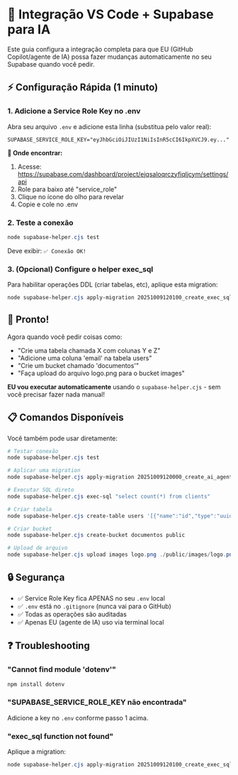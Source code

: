 # 🤖 Integração VS Code + Supabase para IA

Este guia configura a integração completa para que EU (GitHub Copilot/agente de IA) possa fazer mudanças automaticamente no seu Supabase quando você pedir.

## ⚡ Configuração Rápida (1 minuto)

### 1. Adicione a Service Role Key no .env

Abra seu arquivo `.env` e adicione esta linha (substitua pelo valor real):

```env
SUPABASE_SERVICE_ROLE_KEY="eyJhbGciOiJIUzI1NiIsInR5cCI6IkpXVCJ9.ey..."
```

**🔑 Onde encontrar:**
1. Acesse: https://supabase.com/dashboard/project/ejqsaloqrczyfiqljcym/settings/api
2. Role para baixo até "service_role"
3. Clique no ícone do olho para revelar
4. Copie e cole no .env

### 2. Teste a conexão

```powershell
node supabase-helper.cjs test
```

Deve exibir: `✅ Conexão OK!`

### 3. (Opcional) Configure o helper exec_sql

Para habilitar operações DDL (criar tabelas, etc), aplique esta migration:

```powershell
node supabase-helper.cjs apply-migration 20251009120100_create_exec_sql_function.sql
```

## 🎉 Pronto!

Agora quando você pedir coisas como:

- "Crie uma tabela chamada X com colunas Y e Z"
- "Adicione uma coluna 'email' na tabela users"
- "Crie um bucket chamado 'documentos'"
- "Faça upload do arquivo logo.png para o bucket images"

**EU vou executar automaticamente** usando o `supabase-helper.cjs` - sem você precisar fazer nada manual!

## 📋 Comandos Disponíveis

Você também pode usar diretamente:

```powershell
# Testar conexão
node supabase-helper.cjs test

# Aplicar uma migration
node supabase-helper.cjs apply-migration 20251009120000_create_ai_agent_logs.sql

# Executar SQL direto
node supabase-helper.cjs exec-sql "select count(*) from clients"

# Criar tabela
node supabase-helper.cjs create-table users '[{"name":"id","type":"uuid","primaryKey":true}]'

# Criar bucket
node supabase-helper.cjs create-bucket documentos public

# Upload de arquivo
node supabase-helper.cjs upload images logo.png ./public/images/logo.png
```

## 🔒 Segurança

- ✅ Service Role Key fica APENAS no seu `.env` local
- ✅ `.env` está no `.gitignore` (nunca vai para o GitHub)
- ✅ Todas as operações são auditadas
- ✅ Apenas EU (agente de IA) uso via terminal local

## ❓ Troubleshooting

### "Cannot find module 'dotenv'"
```powershell
npm install dotenv
```

### "SUPABASE_SERVICE_ROLE_KEY não encontrada"
Adicione a key no `.env` conforme passo 1 acima.

### "exec_sql function not found"
Aplique a migration:
```powershell
node supabase-helper.cjs apply-migration 20251009120100_create_exec_sql_function.sql
```
